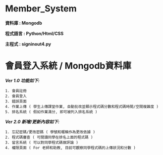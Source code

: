 # Member_System

**資料庫 : Mongodb**

**程式語言 : Python/Html/CSS**

**主程式 : signinout4.py**

# 會員登入系統 / Mongodb資料庫
***Ver 1.0 功能如下:***
```
1. 會員註冊
2. 會員登入
3. 錯誤頁面
4. 作業上傳 ( 學生上傳課堂作業, 自動批改並顯示程式碼分數和程式碼時間/空間複雜度 )
5. 排名系統 ( 假如作業滿分, 即可被列入排名系統 )
```
***Ver 2.0 新增/更新內容如下:***
```
1. 忘記密碼/更改密碼 ( 學號和暱稱作為更改依據 )
2. 程式碼審查 ( 可閱讀同學在排名上面的程式碼 )
3. 留言系統 ( 可以對同學程式碼做評論 )
4. 權限頁面 ( For 老師和助教, 目前可觀察同學程式碼的上傳狀況和分數 )
```
